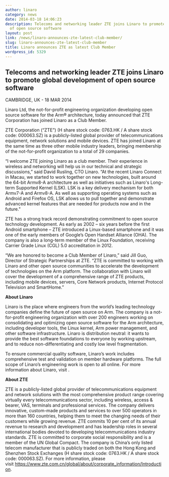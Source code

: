 ```yaml
---
author: linaro
category: news
date: 2014-03-18 14:06:23
description: Telecoms and networking leader ZTE joins Linaro to promote global development
  of open source software
layout: post
link: /news/linaro-announces-zte-latest-club-member/
slug: linaro-announces-zte-latest-club-member
title: Linaro announces ZTE as latest Club Member
wordpress_id: 5329
---
```


## Telecoms and networking leader ZTE joins Linaro to promote global development of open source software

CAMBRIDGE, UK - 18 MAR 2014

Linaro Ltd, the not-for-profit engineering organization developing open source software for the Arm® architecture, today announced that ZTE Corporation has joined Linaro as a Club Member.

ZTE Corporation (“ZTE”) (H share stock code: 0763.HK / A share stock code: 000063.SZ) is a publicly-listed global provider of telecommunications equipment, network solutions and mobile devices. ZTE has joined Linaro at the same time as three other mobile industry leaders, bringing membership of the not-for-profit organization to a total of 29 companies.

“I welcome ZTE joining Linaro as a club member. Their experience in wireless and networking will help us in our technical and strategic discussions,” said David Rusling, CTO Linaro. “At the recent Linaro Connect in Macau, we started to work together on new technologies, built around the 64-bit Armv8-A architecture as well as initiatives such as Linaro's Long-term Supported Kernel (LSK). LSK is a key delivery mechanism for both Armv7-A and Armv8-A. As well as supporting operating systems such as Android and Firefox OS, LSK allows us to pull together and demonstrate advanced kernel features that are needed for products now and in the future."

ZTE has a strong track record demonstrating commitment to open source technology development. As early as 2002 – six years before the first Android smartphone – ZTE introduced a Linux-based smartphone and it was one of the early members of Google’s Open Handset Alliance (OHA). The company is also a long-term member of the Linux Foundation, receiving Carrier Grade Linux (CGL) 5.0 accreditation in 2012.

“We are honored to become a Club Member of Linaro,” said Jill Guo, Director of Strategic Partnerships at ZTE. “ZTE is committed to working with Linaro and other open source communities to accelerate the development of technologies on the Arm platform. The collaboration with Linaro will cover the development of a comprehensive range of ZTE products, including mobile devices, servers, Core Network products, Internet Protocol Television and SmartHome.”

**About Linaro**

Linaro is the place where engineers from the world’s leading technology companies define the future of open source on Arm. The company is a not-for-profit engineering organization with over 200 engineers working on consolidating and optimizing open source software for the Arm architecture, including developer tools, the Linux kernel, Arm power management, and other software infrastructure. Linaro is distribution neutral: it wants to provide the best software foundations to everyone by working upstream, and to reduce non-differentiating and costly low level fragmentation.

To ensure commercial quality software, Linaro’s work includes comprehensive test and validation on member hardware platforms. The full scope of Linaro’s engineering work is open to all online. For more information about Linaro, visit [](/).

**About ZTE**

ZTE is a publicly-listed global provider of telecommunications equipment and network solutions with the most comprehensive product range covering virtually every telecommunications sector, including wireless, access & bearer, VAS, terminals and professional services. The company delivers innovative, custom-made products and services to over 500 operators in more than 160 countries, helping them to meet the changing needs of their customers while growing revenue. ZTE commits 10 per cent of its annual revenue to research and development and has leadership roles in several international bodies devoted to developing telecommunications industry standards. ZTE is committed to corporate social responsibility and is a member of the UN Global Compact. The company is China’s only listed telecom manufacturer that is publicly traded on both the Hong Kong and Shenzhen Stock Exchanges (H share stock code: 0763.HK / A share stock code: 000063.SZ). For more information, please visit https://www.zte.com.cn/global/about/corporate_information/Introduction.